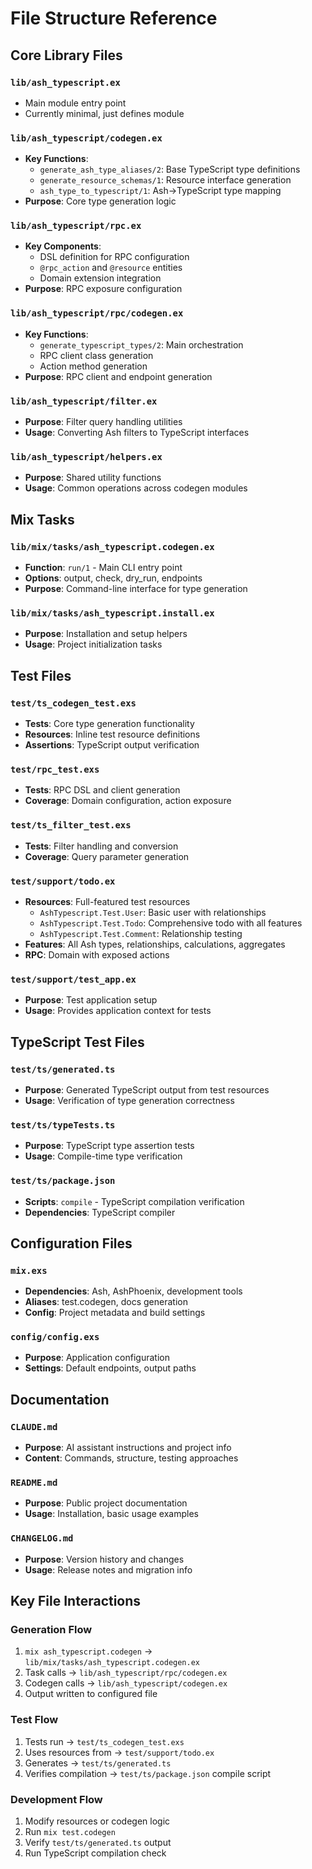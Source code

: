 # File Structure Reference

## Core Library Files

### `lib/ash_typescript.ex`
- Main module entry point
- Currently minimal, just defines module

### `lib/ash_typescript/codegen.ex`
- **Key Functions**:
  - `generate_ash_type_aliases/2`: Base TypeScript type definitions
  - `generate_resource_schemas/1`: Resource interface generation
  - `ash_type_to_typescript/1`: Ash→TypeScript type mapping
- **Purpose**: Core type generation logic

### `lib/ash_typescript/rpc.ex`
- **Key Components**:
  - DSL definition for RPC configuration
  - `@rpc_action` and `@resource` entities
  - Domain extension integration
- **Purpose**: RPC exposure configuration

### `lib/ash_typescript/rpc/codegen.ex`
- **Key Functions**:
  - `generate_typescript_types/2`: Main orchestration
  - RPC client class generation
  - Action method generation
- **Purpose**: RPC client and endpoint generation

### `lib/ash_typescript/filter.ex`
- **Purpose**: Filter query handling utilities
- **Usage**: Converting Ash filters to TypeScript interfaces

### `lib/ash_typescript/helpers.ex`  
- **Purpose**: Shared utility functions
- **Usage**: Common operations across codegen modules

## Mix Tasks

### `lib/mix/tasks/ash_typescript.codegen.ex`
- **Function**: `run/1` - Main CLI entry point
- **Options**: output, check, dry_run, endpoints
- **Purpose**: Command-line interface for type generation

### `lib/mix/tasks/ash_typescript.install.ex`
- **Purpose**: Installation and setup helpers
- **Usage**: Project initialization tasks

## Test Files

### `test/ts_codegen_test.exs`
- **Tests**: Core type generation functionality
- **Resources**: Inline test resource definitions
- **Assertions**: TypeScript output verification

### `test/rpc_test.exs`
- **Tests**: RPC DSL and client generation
- **Coverage**: Domain configuration, action exposure

### `test/ts_filter_test.exs`
- **Tests**: Filter handling and conversion
- **Coverage**: Query parameter generation

### `test/support/todo.ex`
- **Resources**: Full-featured test resources
  - `AshTypescript.Test.User`: Basic user with relationships
  - `AshTypescript.Test.Todo`: Comprehensive todo with all features
  - `AshTypescript.Test.Comment`: Relationship testing
- **Features**: All Ash types, relationships, calculations, aggregates
- **RPC**: Domain with exposed actions

### `test/support/test_app.ex`
- **Purpose**: Test application setup
- **Usage**: Provides application context for tests

## TypeScript Test Files

### `test/ts/generated.ts`
- **Purpose**: Generated TypeScript output from test resources
- **Usage**: Verification of type generation correctness

### `test/ts/typeTests.ts`
- **Purpose**: TypeScript type assertion tests
- **Usage**: Compile-time type verification

### `test/ts/package.json`
- **Scripts**: `compile` - TypeScript compilation verification
- **Dependencies**: TypeScript compiler

## Configuration Files

### `mix.exs`
- **Dependencies**: Ash, AshPhoenix, development tools
- **Aliases**: test.codegen, docs generation
- **Config**: Project metadata and build settings

### `config/config.exs`
- **Purpose**: Application configuration
- **Settings**: Default endpoints, output paths

## Documentation

### `CLAUDE.md`
- **Purpose**: AI assistant instructions and project info
- **Content**: Commands, structure, testing approaches

### `README.md`
- **Purpose**: Public project documentation
- **Usage**: Installation, basic usage examples

### `CHANGELOG.md`
- **Purpose**: Version history and changes
- **Usage**: Release notes and migration info

## Key File Interactions

### Generation Flow
1. `mix ash_typescript.codegen` → `lib/mix/tasks/ash_typescript.codegen.ex`
2. Task calls → `lib/ash_typescript/rpc/codegen.ex`
3. Codegen calls → `lib/ash_typescript/codegen.ex`
4. Output written to configured file

### Test Flow  
1. Tests run → `test/ts_codegen_test.exs`
2. Uses resources from → `test/support/todo.ex`
3. Generates → `test/ts/generated.ts`
4. Verifies compilation → `test/ts/package.json` compile script

### Development Flow
1. Modify resources or codegen logic
2. Run `mix test.codegen` 
3. Verify `test/ts/generated.ts` output
4. Run TypeScript compilation check